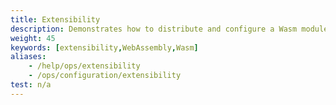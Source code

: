 ```yaml
---
title: Extensibility
description: Demonstrates how to distribute and configure a Wasm module.
weight: 45
keywords: [extensibility,WebAssembly,Wasm]
aliases:
    - /help/ops/extensibility
    - /ops/configuration/extensibility
test: n/a
---
```

